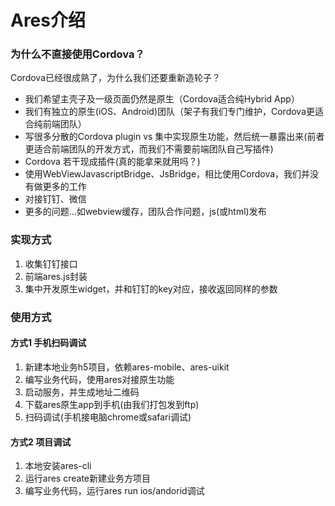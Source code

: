 # Ares介绍

### 为什么不直接使用Cordova？
Cordova已经很成熟了，为什么我们还要重新造轮子？

* 我们希望主壳子及一级页面仍然是原生（Cordova适合纯Hybrid App）
* 我们有独立的原生(iOS、Android)团队（架子有我们专门维护，Cordova更适合纯前端团队）
* 写很多分散的Cordova plugin vs 集中实现原生功能，然后统一暴露出来(前者更适合前端团队的开发方式，而我们不需要前端团队自己写插件)
* Cordova 若干现成插件(真的能拿来就用吗？)
* 使用WebViewJavascriptBridge、JsBridge，相比使用Cordova，我们并没有做更多的工作
* 对接钉钉、微信
* 更多的问题...如webview缓存，团队合作问题，js(或html)发布

### 实现方式
1. 收集钉钉接口
2. 前端ares.js封装
3. 集中开发原生widget，并和钉钉的key对应，接收返回同样的参数

### 使用方式
#### 方式1 手机扫码调试
1. 新建本地业务h5项目，依赖ares-mobile、ares-uikit
2. 编写业务代码，使用ares对接原生功能
3. 启动服务，并生成地址二维码
4. 下载ares原生app到手机(由我们打包发到ftp)
5. 扫码调试(手机接电脑chrome或safari调试)

#### 方式2 项目调试
1. 本地安装ares-cli
2. 运行ares create新建业务方项目
3. 编写业务代码，运行ares run ios/andorid调试 
